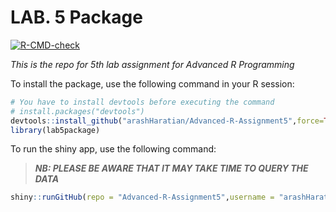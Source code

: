 # LAB. 5 Package

<!-- badges: start -->
[![R-CMD-check](https://github.com/arashHaratian/Advanced-R-Assignment5/actions/workflows/R-CMD-check.yaml/badge.svg)](https://github.com/arashHaratian/Advanced-R-Assignment5/actions/workflows/R-CMD-check.yaml)
<!-- badges: end -->


_This is the repo for 5th lab assignment for Advanced R Programming_

To install the package, use the following command in your R session:

```r
# You have to install devtools before executing the command
# install.packages("devtools")
devtools::install_github("arashHaratian/Advanced-R-Assignment5",force=TRUE, build_vignettes = TRUE)
library(lab5package)
```

To run the shiny app, use the following command:
> ***NB: PLEASE BE AWARE THAT IT MAY TAKE TIME TO QUERY THE DATA***

```r
shiny::runGitHub(repo = "Advanced-R-Assignment5",username = "arashHaratian", subdir = "R")
```

